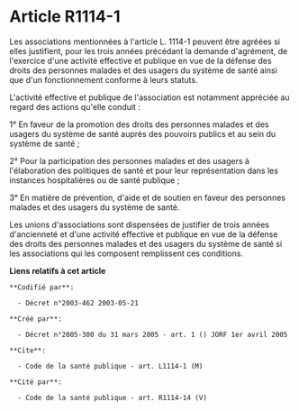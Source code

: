 # Article R1114-1

Les associations mentionnées à l'article L. 1114-1 peuvent être agréées si elles justifient, pour les trois années précédant
la demande d'agrément, de l'exercice d'une activité effective et publique en vue de la défense des droits des personnes
malades et des usagers du système de santé ainsi que d'un fonctionnement conforme à leurs statuts.

L'activité effective et publique de l'association est notamment appréciée au regard des actions qu'elle conduit :

1° En faveur de la promotion des droits des personnes malades et des usagers du système de santé auprès des pouvoirs publics
et au sein du système de santé ;

2° Pour la participation des personnes malades et des usagers à l'élaboration des politiques de santé et pour leur
représentation dans les instances hospitalières ou de santé publique ;

3° En matière de prévention, d'aide et de soutien en faveur des personnes malades et des usagers du système de santé.

Les unions d'associations sont dispensées de justifier de trois années d'ancienneté et d'une activité effective et publique
en vue de la défense des droits des personnes malades et des usagers du système de santé si les associations qui les
composent remplissent ces conditions.

**Liens relatifs à cet article**

	**Codifié par**:

	  - Décret n°2003-462 2003-05-21

	**Créé par**:

	  - Décret n°2005-300 du 31 mars 2005 - art. 1 () JORF 1er avril 2005

	**Cite**:

	  - Code de la santé publique - art. L1114-1 (M)

	**Cité par**:

	  - Code de la santé publique - art. R1114-14 (V)
